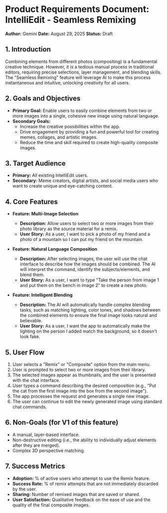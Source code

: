 # Product Requirements Document: IntelliEdit - Seamless Remixing

**Author:** Gemini
**Date:** August 29, 2025
**Status:** Draft

## 1. Introduction

Combining elements from different photos (compositing) is a fundamental creative technique. However, it is a tedious manual process in traditional editors, requiring precise selections, layer management, and blending skills. The "Seamless Remixing" feature will leverage AI to make this process instantaneous and intuitive, unlocking creativity for all users.

## 2. Goals and Objectives

*   **Primary Goal:** Enable users to easily combine elements from two or more images into a single, cohesive new image using natural language.
*   **Secondary Goals:**
    *   Increase the creative possibilities within the app.
    *   Drive engagement by providing a fun and powerful tool for creating memes, collages, and artistic images.
    *   Reduce the time and skill required to create high-quality composite images.

## 3. Target Audience

*   **Primary:** All existing IntelliEdit users.
*   **Secondary:** Meme creators, digital artists, and social media users who want to create unique and eye-catching content.

## 4. Core Features

*   **Feature: Multi-Image Selection**
    *   **Description:** Allow users to select two or more images from their photo library as the source material for a remix.
    *   **User Story:** As a user, I want to pick a photo of my friend and a photo of a mountain so I can put my friend on the mountain.

*   **Feature: Natural Language Composition**
    *   **Description:** After selecting images, the user will use the chat interface to describe how the images should be combined. The AI will interpret the command, identify the subjects/elements, and blend them.
    *   **User Story:** As a user, I want to type "Take the person from image 1 and put them on the bench in image 2" to create a new photo.

*   **Feature: Intelligent Blending**
    *   **Description:** The AI will automatically handle complex blending tasks, such as matching lighting, color tones, and shadows between the combined elements to ensure the final image looks natural and believable.
    *   **User Story:** As a user, I want the app to automatically make the lighting on the person I added match the background, so it doesn't look fake.

## 5. User Flow

1.  User selects a "Remix" or "Composite" option from the main menu.
2.  User is prompted to select two or more images from their library.
3.  The selected images appear as thumbnails, and the user is presented with the chat interface.
4.  User types a command describing the desired composition (e.g., "Put the cat from the first image into the box from the second image").
5.  The app processes the request and generates a single new image.
6.  The user can continue to edit the newly generated image using standard chat commands.

## 6. Non-Goals (for V1 of this feature)

*   A manual, layer-based interface.
*   Non-destructive editing (i.e., the ability to individually adjust elements after they are merged).
*   Complex 3D perspective matching.

## 7. Success Metrics

*   **Adoption:** % of active users who attempt to use the Remix feature.
*   **Success Rate:** % of remix attempts that are not immediately discarded by the user.
*   **Sharing:** Number of remixed images that are saved or shared.
*   **User Satisfaction:** Qualitative feedback on the ease of use and the quality of the final composite images.